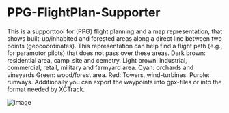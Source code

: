 # PPG-FlightPlan-Supporter
This is a supporttool for (PPG) flight planning and a map representation, that shows built-up/inhabited and forested areas along a direct line between two points (geocoordinates). This representation can help find a flight path (e.g., for paramotor pilots) that does not pass over these areas. Dark brown: residential area, camp_site and cemetry. Light brown: industrial, commercial, retail, military and farmyard area. Cyan: orchards and vineyards Green: wood/forest area. Red: Towers, wind-turbines. Purple: runways.
Additionally you can export the waypoints into gpx-files or into the format needed by XCTrack.

![image](https://github.com/user-attachments/assets/f6ba2161-42b5-4665-ab53-5dd86a30c508)
